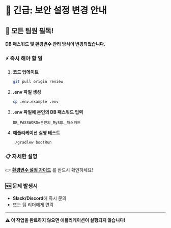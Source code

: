 # 🚨 긴급: 보안 설정 변경 안내

## 📢 모든 팀원 필독!

**DB 패스워드 및 환경변수 관리 방식이 변경되었습니다.**

### ⚡ 즉시 해야 할 일

1. **코드 업데이트**
   ```bash
   git pull origin review
   ```

2. **.env 파일 생성**
   ```bash
   cp .env.example .env
   ```

3. **.env 파일에 본인의 DB 패스워드 입력**
   ```env
   DB_PASSWORD=본인의_MySQL_패스워드
   ```

4. **애플리케이션 실행 테스트**
   ```bash
   ./gradlew bootRun
   ```

### 📋 자세한 설명
👉 **[환경변수 설정 가이드](docs/개발참고자료/환경변수_설정_가이드.md)** 를 반드시 확인하세요!

### 🆘 문제 발생시
- **Slack/Discord**에 즉시 문의
- 또는 팀 리더에게 연락

---
**⚠️ 이 작업을 완료하지 않으면 애플리케이션이 실행되지 않습니다!**